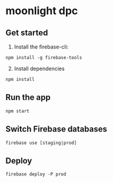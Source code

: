 # moonlight dpc

## Get started

1. Install the firebase-cli:
```
npm install -g firebase-tools
```

2. Install dependencies
```
npm install
```

## Run the app

```
npm start
```

## Switch Firebase databases

```
firebase use [staging|prod]
```

## Deploy
```
firebase deploy -P prod
```
